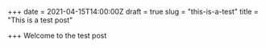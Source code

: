 +++
date = 2021-04-15T14:00:00Z
draft = true
slug = "this-is-a-test"
title = "This is a test post"

+++
Welcome to the test post